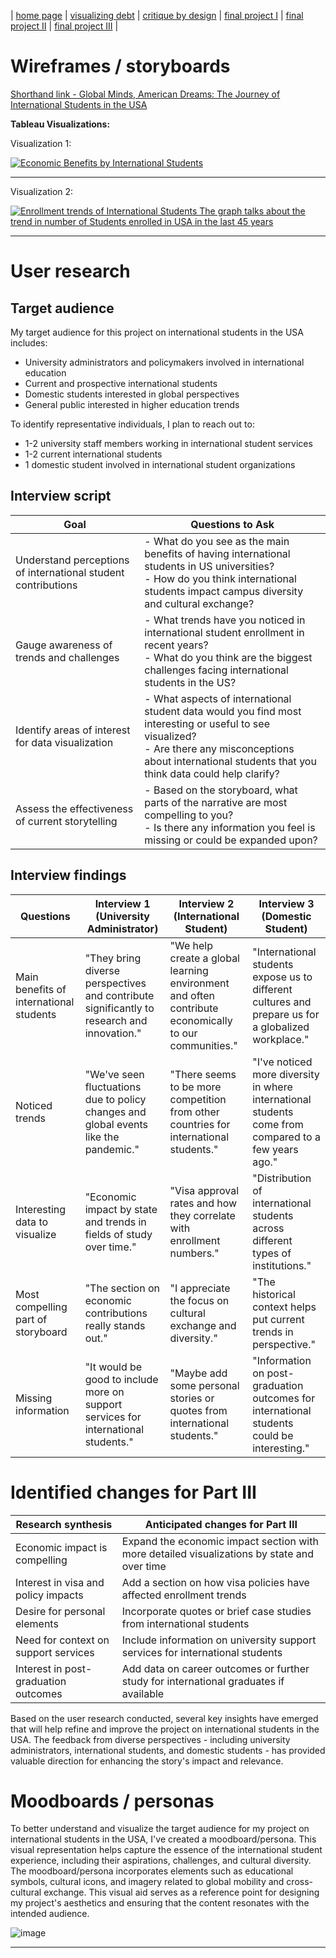 | [home page](https://eraasinglaa.github.io/tswd-portfolio-era/) | [visualizing debt](visualizing-government-debt) | [critique by design](critique-by-design) | [final project I](final-project-part-one) | [final project II](final-project-part-two) | [final project III](final-project-part-three) |

# Wireframes / storyboards
[Shorthand link - Global Minds, American Dreams: The Journey of International Students in the USA](https://carnegiemellon.shorthandstories.com/the-journey-of-international-students-in-the-usa/index.html)

**Tableau Visualizations:**

Visualization 1:

<div class='tableauPlaceholder' id='viz1733628261896' style='position: relative'><noscript><a href='#'><img alt='Economic Benefits by International Students ' src='https:&#47;&#47;public.tableau.com&#47;static&#47;images&#47;ND&#47;NDH24GQ8Z&#47;1_rss.png' style='border: none' /></a></noscript><object class='tableauViz'  style='display:none;'><param name='host_url' value='https%3A%2F%2Fpublic.tableau.com%2F' /> <param name='embed_code_version' value='3' /> <param name='path' value='shared&#47;NDH24GQ8Z' /> <param name='toolbar' value='yes' /><param name='static_image' value='https:&#47;&#47;public.tableau.com&#47;static&#47;images&#47;ND&#47;NDH24GQ8Z&#47;1.png' /> <param name='animate_transition' value='yes' /><param name='display_static_image' value='yes' /><param name='display_spinner' value='yes' /><param name='display_overlay' value='yes' /><param name='display_count' value='yes' /><param name='language' value='en-US' /><param name='filter' value='publish=yes' /></object></div>
<script type='text/javascript'>
  var divElement = document.getElementById('viz1733628261896');
  var vizElement = divElement.getElementsByTagName('object')[0];
  vizElement.style.width='100%';vizElement.style.height=(divElement.offsetWidth*0.75)+'px';
  var scriptElement = document.createElement('script');
  scriptElement.src = 'https://public.tableau.com/javascripts/api/viz_v1.js';                    vizElement.parentNode.insertBefore(scriptElement, vizElement);
</script>

---

Visualization 2:

<div class='tableauPlaceholder' id='viz1733628353614' style='position: relative'><noscript><a href='#'><img alt='Enrollment trends of International Students The graph talks about the trend in number of Students enrolled in USA in the last 45 years ' src='https:&#47;&#47;public.tableau.com&#47;static&#47;images&#47;In&#47;IntlstudentstotalinUSA&#47;Sheet1&#47;1_rss.png' style='border: none' /></a></noscript><object class='tableauViz'  style='display:none;'><param name='host_url' value='https%3A%2F%2Fpublic.tableau.com%2F' /> <param name='embed_code_version' value='3' /> <param name='site_root' value='' /><param name='name' value='IntlstudentstotalinUSA&#47;Sheet1' /><param name='tabs' value='no' /><param name='toolbar' value='yes' /><param name='static_image' value='https:&#47;&#47;public.tableau.com&#47;static&#47;images&#47;In&#47;IntlstudentstotalinUSA&#47;Sheet1&#47;1.png' /> <param name='animate_transition' value='yes' /><param name='display_static_image' value='yes' /><param name='display_spinner' value='yes' /><param name='display_overlay' value='yes' /><param name='display_count' value='yes' /><param name='language' value='en-US' /></object></div>                <script type='text/javascript'>
  var divElement = document.getElementById('viz1733628353614');
  var vizElement = divElement.getElementsByTagName('object')[0];
  vizElement.style.width='100%';vizElement.style.height=(divElement.offsetWidth*0.75)+'px';
  var scriptElement = document.createElement('script');
  scriptElement.src = 'https://public.tableau.com/javascripts/api/viz_v1.js';                    vizElement.parentNode.insertBefore(scriptElement, vizElement);
</script>


---

# User research 

## Target audience
My target audience for this project on international students in the USA includes:

- University administrators and policymakers involved in international education
- Current and prospective international students
- Domestic students interested in global perspectives
- General public interested in higher education trends

To identify representative individuals, I plan to reach out to:
- 1-2 university staff members working in international student services
- 1-2 current international students 
- 1 domestic student involved in international student organizations

## Interview script

| Goal | Questions to Ask |
|------|------------------|
| Understand perceptions of international student contributions | - What do you see as the main benefits of having international students in US universities?<br>- How do you think international students impact campus diversity and cultural exchange? |
| Gauge awareness of trends and challenges | - What trends have you noticed in international student enrollment in recent years?<br>- What do you think are the biggest challenges facing international students in the US? |
| Identify areas of interest for data visualization | - What aspects of international student data would you find most interesting or useful to see visualized?<br>- Are there any misconceptions about international students that you think data could help clarify? |
| Assess the effectiveness of current storytelling | - Based on the storyboard, what parts of the narrative are most compelling to you?<br>- Is there any information you feel is missing or could be expanded upon? |

## Interview findings

| Questions | Interview 1 (University Administrator) | Interview 2 (International Student) | Interview 3 (Domestic Student) |
|-----------|---------------------------------------|-------------------------------------|--------------------------------|
| Main benefits of international students | "They bring diverse perspectives and contribute significantly to research and innovation." | "We help create a global learning environment and often contribute economically to our communities." | "International students expose us to different cultures and prepare us for a globalized workplace." |
| Noticed trends | "We've seen fluctuations due to policy changes and global events like the pandemic." | "There seems to be more competition from other countries for international students." | "I've noticed more diversity in where international students come from compared to a few years ago." |
| Interesting data to visualize | "Economic impact by state and trends in fields of study over time." | "Visa approval rates and how they correlate with enrollment numbers." | "Distribution of international students across different types of institutions." |
| Most compelling part of storyboard | "The section on economic contributions really stands out." | "I appreciate the focus on cultural exchange and diversity." | "The historical context helps put current trends in perspective." |
| Missing information | "It would be good to include more on support services for international students." | "Maybe add some personal stories or quotes from international students." | "Information on post-graduation outcomes for international students could be interesting." |

# Identified changes for Part III

| Research synthesis | Anticipated changes for Part III |
|--------------------|----------------------------------|
| Economic impact is compelling | Expand the economic impact section with more detailed visualizations by state and over time |
| Interest in visa and policy impacts | Add a section on how visa policies have affected enrollment trends |
| Desire for personal elements | Incorporate quotes or brief case studies from international students |
| Need for context on support services | Include information on university support services for international students |
| Interest in post-graduation outcomes | Add data on career outcomes or further study for international graduates if available |

Based on the user research conducted, several key insights have emerged that will help refine and improve the project on international students in the USA. The feedback from diverse perspectives - including university administrators, international students, and domestic students - has provided valuable direction for enhancing the story's impact and relevance.

# Moodboards / personas
To better understand and visualize the target audience for my project on international students in the USA, I've created a moodboard/persona. This visual representation helps capture the essence of the international student experience, including their aspirations, challenges, and cultural diversity. The moodboard/persona incorporates elements such as educational symbols, cultural icons, and imagery related to global mobility and cross-cultural exchange. This visual aid serves as a reference point for designing my project's aesthetics and ensuring that the content resonates with the intended audience.

![image](https://github.com/user-attachments/assets/8d78b239-4a16-422c-bc46-22441855f7a2)

---

